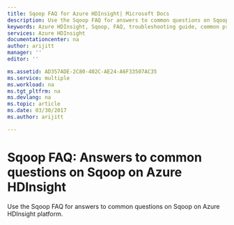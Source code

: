 ```yaml
---
title: Sqoop FAQ for Azure HDInsight| Microsoft Docs
description: Use the Sqoop FAQ for answers to common questions on Sqoop on Azure HDInsight platform.
keywords: Azure HDInsight, Sqoop, FAQ, troubleshooting guide, common problems
services: Azure HDInsight
documentationcenter: na
author: arijitt
manager: ''
editor: ''

ms.assetid: AD357ADE-2C80-402C-AE24-A6F33507AC35
ms.service: multiple
ms.workload: na
ms.tgt_pltfrm: na
ms.devlang: na
ms.topic: article
ms.date: 03/30/2017
ms.author: arijitt

---
```

# Sqoop FAQ: Answers to common questions on Sqoop on Azure HDInsight
Use the Sqoop FAQ for answers to common questions on Sqoop on Azure HDInsight platform.